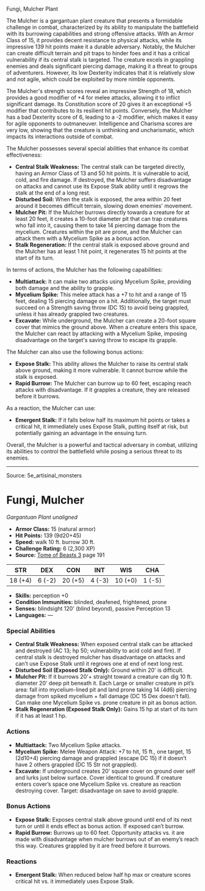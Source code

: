 <MonsterName/>Fungi, Mulcher</MonsterName>
<CreatureType/>Plant</CreatureType>

<summary>The Mulcher is a gargantuan plant creature that presents a formidable challenge in combat, characterized by its ability to manipulate the battlefield with its burrowing capabilities and strong offensive attacks. With an Armor Class of 15, it provides decent resistance to physical attacks, while its impressive 139 hit points make it a durable adversary. Notably, the Mulcher can create difficult terrain and pit traps to hinder foes and it has a critical vulnerability if its central stalk is targeted. The creature excels in grappling enemies and deals significant piercing damage, making it a threat to groups of adventurers. However, its low Dexterity indicates that it is relatively slow and not agile, which could be exploited by more nimble opponents.</summary>

<detail>

The Mulcher's strength scores reveal an impressive Strength of 18, which provides a good modifier of +4 for melee attacks, allowing it to inflict significant damage. Its Constitution score of 20 gives it an exceptional +5 modifier that contributes to its resilient hit points. Conversely, the Mulcher has a bad Dexterity score of 6, leading to a -2 modifier, which makes it easy for agile opponents to outmaneuver. Intelligence and Charisma scores are very low, showing that the creature is unthinking and uncharismatic, which impacts its interactions outside of combat.

The Mulcher possesses several special abilities that enhance its combat effectiveness:
- **Central Stalk Weakness:** The central stalk can be targeted directly, having an Armor Class of 13 and 50 hit points. It is vulnerable to acid, cold, and fire damage. If destroyed, the Mulcher suffers disadvantage on attacks and cannot use its Expose Stalk ability until it regrows the stalk at the end of a long rest.
- **Disturbed Soil:** When the stalk is exposed, the area within 20 feet around it becomes difficult terrain, slowing down enemies' movement.
- **Mulcher Pit:** If the Mulcher burrows directly towards a creature for at least 20 feet, it creates a 10-foot diameter pit that can trap creatures who fall into it, causing them to take 14 piercing damage from the mycelium. Creatures within the pit are prone, and the Mulcher can attack them with a Mycelium Spike as a bonus action.
- **Stalk Regeneration:** If the central stalk is exposed above ground and the Mulcher has at least 1 hit point, it regenerates 15 hit points at the start of its turn.

In terms of actions, the Mulcher has the following capabilities:
- **Multiattack:** It can make two attacks using Mycelium Spike, providing both damage and the ability to grapple.
- **Mycelium Spike:** This melee attack has a +7 to hit and a range of 15 feet, dealing 15 piercing damage on a hit. Additionally, the target must succeed on a Strength saving throw (DC 15) to avoid being grappled, unless it has already grappled two creatures.
- **Excavate:** While underground, the Mulcher can create a 20-foot square cover that mimics the ground above. When a creature enters this space, the Mulcher can react by attacking with a Mycelium Spike, imposing disadvantage on the target's saving throw to escape its grapple.

The Mulcher can also use the following bonus actions:
- **Expose Stalk:** This ability allows the Mulcher to raise its central stalk above ground, making it more vulnerable. It cannot burrow while the stalk is exposed.
- **Rapid Burrow:** The Mulcher can burrow up to 60 feet, escaping reach attacks with disadvantage. If it grapples a creature, they are released before it burrows.

As a reaction, the Mulcher can use:
- **Emergent Stalk:** If it falls below half its maximum hit points or takes a critical hit, it immediately uses Expose Stalk, putting itself at risk, but potentially gaining an advantage in the ensuing turn.

Overall, the Mulcher is a powerful and tactical adversary in combat, utilizing its abilities to control the battlefield while posing a serious threat to its enemies.</detail>



---

Source: 5e_artisinal_monsters

# Fungi, Mulcher

*Gargantuan* *Plant* *unaligned*

- **Armor Class:** 15 (natural armor)
- **Hit Points:** 139 (9d20+45)
- **Speed:** walk 10 ft. burrow 30 ft.
- **Challenge Rating:** 6 (2,300 XP)
- **Source:** [Tome of Beasts 3](https://koboldpress.com/kpstore/product/tome-of-beasts-3-for-5th-edition/) page 191

| STR | DEX | CON | INT | WIS | CHA |
| --- | --- | --- | --- | --- | --- |
| 18 (+4) | 6 (-2) | 20 (+5) | 4 (-3) | 10 (+0) | 1 (-5) |

- **Skills:** perception +0
- **Condition Immunities:** blinded, deafened, frightened, prone
- **Senses:** blindsight 120' (blind beyond), passive Perception 13
- **Languages:** —

### Special Abilities

- **Central Stalk Weakness:** When exposed central stalk can be attacked and destroyed (AC 13; hp 50; vulnerability to acid cold and fire). If central stalk is destroyed mulcher has disadvantage on attacks and can’t use Expose Stalk until it regrows one at end of next long rest.
- **Disturbed Soil (Exposed Stalk Only):** Ground within 20' is difficult.
- **Mulcher Pit:** If it burrows 20'+ straight toward a creature can dig 10 ft. diameter 20' deep pit beneath it. Each Large or smaller creature in pit’s area: fall into mycelium-lined pit and land prone taking 14 (4d6) piercing damage from spiked mycelium + fall damage (DC 15 Dex doesn't fall). Can make one Mycelium Spike vs. prone creature in pit as bonus action.
- **Stalk Regeneration (Exposed Stalk Only):** Gains 15 hp at start of its turn if it has at least 1 hp.

### Actions

- **Multiattack:** Two Mycelium Spike attacks.
- **Mycelium Spike:** Melee Weapon Attack: +7 to hit, 15 ft., one target, 15 (2d10+4) piercing damage and grappled (escape DC 15) if it doesn’t have 2 others grappled (DC 15 Str not grappled).
- **Excavate:** If underground creates 20' square cover on ground over self and lurks just below surface. Cover identical to ground. If creature enters cover’s space one Mycelium Spike vs. creature as reaction destroying cover. Target: disadvantage on save to avoid grapple.

### Bonus Actions

- **Expose Stalk:** Exposes central stalk above ground until end of its next turn or until it ends effect as bonus action. If exposed can’t burrow.
- **Rapid Burrow:** Burrows up to 60 feet. Opportunity attacks vs. it are made with disadvantage when mulcher burrows out of an enemy’s reach this way. Creatures grappled by it are freed before it burrows.

### Reactions

- **Emergent Stalk:** When reduced below half hp max or creature scores critical hit vs. it immediately uses Expose Stalk.




